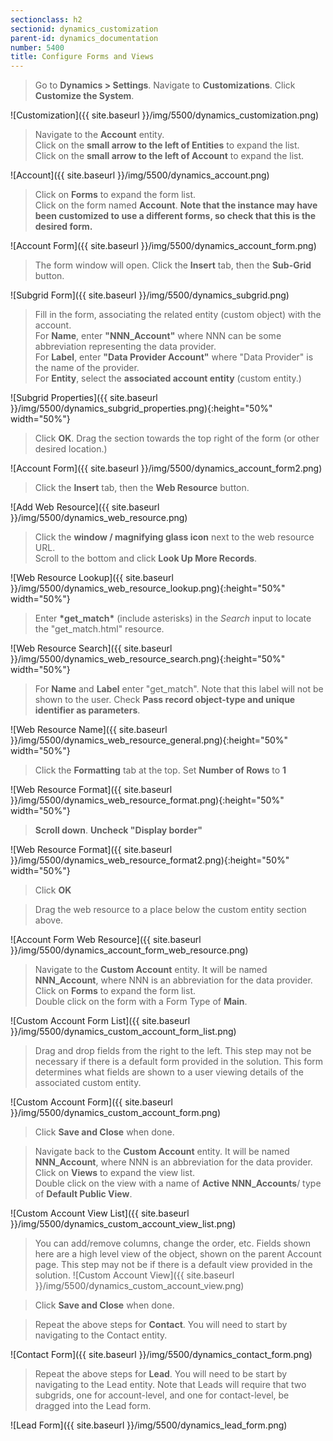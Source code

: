 ```yaml
---
sectionclass: h2
sectionid: dynamics_customization
parent-id: dynamics_documentation
number: 5400
title: Configure Forms and Views 
---
```


> Go to **Dynamics > Settings**. Navigate to **Customizations**. Click **Customize the System**.   

![Customization]({{ site.baseurl }}/img/5500/dynamics_customization.png)

> Navigate to the **Account** entity.    
> Click on the **small arrow to the left of Entities** to expand the list.    
> Click on the **small arrow to the left of Account** to expand the list.    

![Account]({{ site.baseurl }}/img/5500/dynamics_account.png)

> Click on **Forms** to expand the form list.    
> Click on the form named **Account**.
> **Note that the instance may have been customized to use a different forms, so check that this is the desired form.**

![Account Form]({{ site.baseurl }}/img/5500/dynamics_account_form.png)

> The form window will open. Click the **Insert** tab, then the **Sub-Grid** button.

![Subgrid Form]({{ site.baseurl }}/img/5500/dynamics_subgrid.png)

> Fill in the form, associating the related entity (custom object) with the account.    
> For **Name**, enter **"NNN_Account"** where NNN can be some abbreviation representing the data provider.    
> For **Label**, enter **"Data Provider Account"** where "Data Provider" is the name of the provider.   
> For **Entity**, select the **associated account entity** (custom entity.)   

![Subgrid Properties]({{ site.baseurl }}/img/5500/dynamics_subgrid_properties.png){:height="50%" width="50%"}

> Click **OK**. Drag the section towards the top right of the form (or other desired location.)

![Account Form]({{ site.baseurl }}/img/5500/dynamics_account_form2.png)


> Click the **Insert** tab, then the **Web Resource** button.   

![Add Web Resource]({{ site.baseurl }}/img/5500/dynamics_web_resource.png)

> Click the **window / magnifying glass icon** next to the web resource URL.    
> Scroll to the bottom and click **Look Up More Records**.

![Web Resource Lookup]({{ site.baseurl }}/img/5500/dynamics_web_resource_lookup.png){:height="50%" width="50%"}

> Enter **\*get_match\*** (include asterisks) in the *Search* input to locate the "get_match.html" resource.

![Web Resource Search]({{ site.baseurl }}/img/5500/dynamics_web_resource_search.png){:height="50%" width="50%"}

> For **Name** and **Label** enter "get_match". Note that this label will not be shown to the user.
> Check **Pass record object-type and unique identifier as parameters**.

![Web Resource Name]({{ site.baseurl }}/img/5500/dynamics_web_resource_general.png){:height="50%" width="50%"}

> Click the **Formatting** tab at the top.
> Set **Number of Rows** to **1**

![Web Resource Format]({{ site.baseurl }}/img/5500/dynamics_web_resource_format.png){:height="50%" width="50%"}

> **Scroll down**. **Uncheck "Display border"**

![Web Resource Format]({{ site.baseurl }}/img/5500/dynamics_web_resource_format2.png){:height="50%" width="50%"}

> Click **OK**

> Drag the web resource to a place below the custom entity section above.    

![Account Form Web Resource]({{ site.baseurl }}/img/5500/dynamics_account_form_web_resource.png)

> Navigate to the **Custom Account** entity. It will be named **NNN_Account**, where NNN is an abbreviation for the data provider.
> Click on **Forms** to expand the form list.    
> Double click on the form with a Form Type of **Main**.

![Custom Account Form List]({{ site.baseurl }}/img/5500/dynamics_custom_account_form_list.png)

> Drag and drop fields from the right to the left. This step may not be necessary if there is a default form provided in the solution.
> This form determines what fields are shown to a user viewing details of the associated custom entity.

![Custom Account Form]({{ site.baseurl }}/img/5500/dynamics_custom_account_form.png)

> Click **Save and Close** when done.

> Navigate back to the **Custom Account** entity. It will be named **NNN_Account**, where NNN is an abbreviation for the data provider.
> Click on **Views** to expand the view list.    
> Double click on the view with a name of **Active NNN_Accounts**/ type of **Default Public View**.

![Custom Account View List]({{ site.baseurl }}/img/5500/dynamics_custom_account_view_list.png)


> You can add/remove columns, change the order, etc. Fields shown here are a high level view of the object, shown on the parent Account page.
> This step may not be if there is a default view provided in the solution.
![Custom Account View]({{ site.baseurl }}/img/5500/dynamics_custom_account_view.png)

> Click **Save and Close** when done.

> Repeat the above steps for **Contact**. You will need to start by navigating to the Contact entity.

![Contact Form]({{ site.baseurl }}/img/5500/dynamics_contact_form.png)

> Repeat the above steps for **Lead**. You will need to be start by navigating to the Lead entity.
> Note that Leads will require that two subgrids, one for account-level, and one for contact-level, be dragged into the Lead form.

![Lead Form]({{ site.baseurl }}/img/5500/dynamics_lead_form.png)
